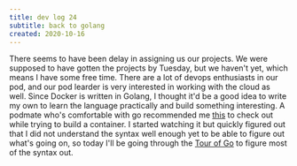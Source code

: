 ```yaml
---
title: dev log 24
subtitle: back to golang
created: 2020-10-16
---
```


There seems to have been delay in assigning us our projects. We were supposed to have gotten the projects by Tuesday, but we haven't yet, which means I have some free time. There are a lot of devops enthusiasts in our pod, and our pod learder is very interested in working with the cloud as well. Since Docker is written in Golang, I thought it'd be a good idea to write my own to learn the language practically and build something interesting. A podmate who's comfortable with go recommended me [this](https://www.youtube.com/watch?v=Utf-A4rODH8) to check out while trying to build a container. I started watching it but quickly figured out that I did not understand the syntax well enough yet to be able to figure out what's going on, so today I'll be going through the [Tour of Go](https://tour.golang.org/list) to figure most of the syntax out.
